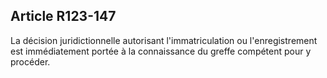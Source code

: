 Article R123-147
----
La décision juridictionnelle autorisant l'immatriculation ou l'enregistrement
est immédiatement portée à la connaissance du greffe compétent pour y procéder.
